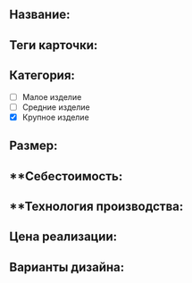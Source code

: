 ## **Название**:
## **Теги карточки:** 
## **Категория:** 
- [ ] Малое изделие 
- [ ] Средние изделие 
- [x] Крупное изделие
## **Размер:**
## **Себестоимость:

## **Технология производства:

## **Цена реализации**:

## **Варианты дизайна:**
